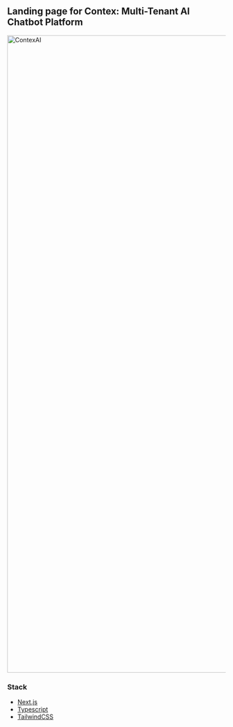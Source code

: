 
## Landing page for Contex: Multi-Tenant AI Chatbot Platform

<img width="1470" alt="ContexAI" src="https://github.com/user-attachments/assets/7d19f4ce-f75f-432f-9dfb-eeacedf27c95" />


### Stack
- [Next.js](https://nextjs.org/)
- [Typescript](https://nextjs.org/learn/excel/typescript)
- [TailwindCSS](https://tailwindcss.com/docs/guides/nextjs)
